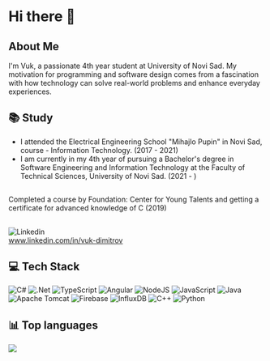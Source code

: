 # Hi there 👋

## About Me
I'm Vuk, a passionate 4th year student at University of Novi Sad. My motivation for programming and software design comes from a fascination with how technology can solve real-world problems and enhance everyday experiences.

## 📚 Study
- I attended the Electrical Engineering School "Mihajlo Pupin" in Novi Sad, course - Information Technology. (2017 - 2021)
- I am currently in my 4th year of pursuing a Bachelor's degree in Software Engineering and Information Technology at the Faculty of Technical Sciences, University of Novi Sad. (2021 - )

## 
Completed a course by Foundation: Center for Young Talents and getting a certificate for advanced knowledge of C (2019)

##

![Linkedin](https://img.shields.io/badge/LinkedIn-0077B5?style=for-the-badge&logo=linkedin&logoColor=white)
</br> www.linkedin.com/in/vuk-dimitrov

## 💻 Tech Stack
![C#](https://img.shields.io/badge/c%23-%23239120.svg?style=for-the-badge&logo=csharp&logoColor=white) ![.Net](https://img.shields.io/badge/.NET-5C2D91?style=for-the-badge&logo=.net&logoColor=white) ![TypeScript](https://img.shields.io/badge/typescript-%23007ACC.svg?style=for-the-badge&logo=typescript&logoColor=white) ![Angular](https://img.shields.io/badge/angular-%23DD0031.svg?style=for-the-badge&logo=angular&logoColor=white) ![NodeJS](https://img.shields.io/badge/node.js-6DA55F?style=for-the-badge&logo=node.js&logoColor=white) ![JavaScript](https://img.shields.io/badge/javascript-%23323330.svg?style=for-the-badge&logo=javascript&logoColor=%23F7DF1E) ![Java](https://img.shields.io/badge/java-%23ED8B00.svg?style=for-the-badge&logo=openjdk&logoColor=white) ![Apache Tomcat](https://img.shields.io/badge/apache%20tomcat-%23F8DC75.svg?style=for-the-badge&logo=apache-tomcat&logoColor=black) ![Firebase](https://img.shields.io/badge/firebase-a08021?style=for-the-badge&logo=firebase&logoColor=ffcd34) ![InfluxDB](https://img.shields.io/badge/InfluxDB-22ADF6?style=for-the-badge&logo=InfluxDB&logoColor=white) ![C++](https://img.shields.io/badge/c++-%2300599C.svg?style=for-the-badge&logo=c%2B%2B&logoColor=white) ![Python](https://img.shields.io/badge/python-3670A0?style=for-the-badge&logo=python&logoColor=ffdd54)

## 📊 Top languages
![](https://github-readme-stats.vercel.app/api/top-langs/?username=Vuk71&theme=dark&hide_border=false&include_all_commits=false&count_private=false&layout=compact)

